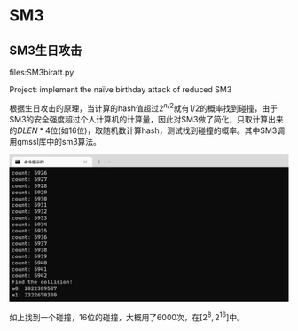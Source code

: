 # SM3

## SM3生日攻击

files:SM3biratt.py

Project: implement the naïve birthday attack of reduced SM3

根据生日攻击的原理，当计算的hash值超过$2^{n/2}$就有$1/2$的概率找到碰撞，由于SM3的安全强度超过个人计算机的计算量，因此对SM3做了简化，只取计算出来的$DLEN * 4$位(如16位)，取随机数计算hash，测试找到碰撞的概率。其中SM3调用gmssl库中的sm3算法。

![pic](./ScreenShot/birthday.png)

如上找到一个碰撞，16位的碰撞，大概用了6000次，在$[2^8,2^{16}]$中。
